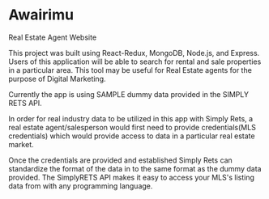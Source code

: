 # Awairimu
Real Estate Agent Website


This project was built using React-Redux, MongoDB, Node.js, and Express.
Users of this application will be able to search for rental and sale properties in a particular area. 
This tool may be useful for Real Estate agents for the purpose of Digital Marketing.

Currently the app is using SAMPLE dummy data provided in the SIMPLY RETS API.

In order for real industry data to be utilized in this app with Simply Rets, a real estate agent/salesperson would
first need to provide credentials(MLS credentials) which would provide access to data in a particular real estate market.

Once the credentials are provided and established Simply Rets can standardize the format of the data in to the same format as the dummy data provided.
The SimplyRETS API makes it easy to access your MLS's listing data from with any programming language.
